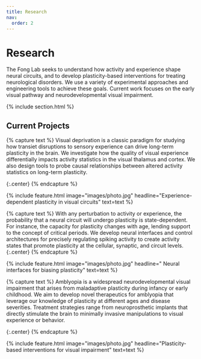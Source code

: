 ```yaml
---
title: Research
nav:
  order: 2
---
```


# <i class="fas fa-microscope"></i> Research

The Fong Lab seeks to understand how activity and experience shape neural circuits, and to develop plasticity-based interventions for treating neurological disorders.  We use a variety of experimental approaches and engineering tools to achieve these goals.  Current work focuses on the early visual pathway and neurodevelopmental visual impairment.

{% include section.html %}

## Current Projects

{% capture text %}
Visual deprivation is a classic paradigm for studying how transiet disruptions to sensory experience can drive long-term plasticity in the brain.  We investigate how the quality of visual experience differentially impacts activity statistics in the visual thalamus and cortex.  We also design tools to probe causal relationships between altered activity statistics on long-term plasticity.

{:.center}
{% endcapture %}

{%
  include feature.html
  image="images/photo.jpg"
  headline="Experience-dependent plasticity in visual circuits"
  text=text
%}

{% capture text %}
With any perturbation to activity or experience, the probability that a neural circuit will undergo plasticity is state-dependent.  For instance, the capacity for plasticity changes with age, lending support to the concept of critical periods.  We develop neural interfaces and control architectures for precisely regulating spiking activity to create activity states that promote plasticity at the cellular, synaptic, and circuit levels.
{:.center}
{% endcapture %}

{%
  include feature.html
  image="images/photo.jpg"
  headline="<i class="fas fa-low-vision"></i> Neural interfaces for biasing plasticity"
  text=text
%}

{% capture text %}
Amblyopia is a widespread neurodevelopmental visual impairment that arises from maladaptive plasticity during infancy or early childhood.  We aim to develop novel therapeutics for amblyopia that leverage our knowledge of plasticity at different ages and disease severities.  Treatment strategies range from neuroprosthetic implants that directly stimulate the brain to minimally invasive manipulations to visual experience or behavior.

{:.center}
{% endcapture %}

{%
  include feature.html
  image="images/photo.jpg"
  headline="Plasticity-based interventions for visual impairment"
  text=text
%}
